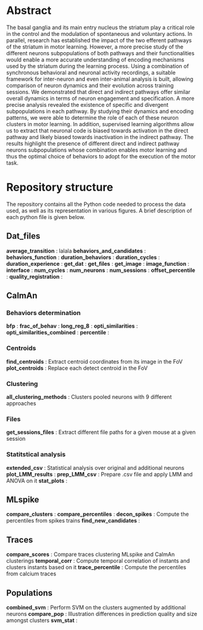 # Abstract
The basal ganglia and its main entry nucleus the striatum play a critical role in the control and the modulation of spontaneous and voluntary actions. 
In parallel, research has established the impact of the two efferent pathways of the striatum in motor learning. However, a more precise study of the different neurons subpopulations of both pathways and their functionalities would
enable a more accurate understanding of encoding mechanisms used by the striatum during the
learning process. Using a combination of synchronous behavioral and neuronal activity 
recordings, a suitable framework for inter-neuron and even inter-animal analysis is built, allowing
comparison of neuron dynamics and their evolution across training sessions. We demonstrated
that direct and indirect pathways offer similar overall dynamics in terms of neuron engagement
and specification. A more precise analysis revealed the existence of specific and divergent 
subpopulations in each pathway. By studying their dynamics and encoding patterns, we were able
to determine the role of each of these neuron clusters in motor learning. In addition, supervised learning algorithms allow us to extract that neuronal code is biased towards activation in
the direct pathway and likely biased towards inactivation in the indirect pathway. The results
highlight the presence of different direct and indirect pathway neurons subpopulations whose
combination enables motor learning and thus the optimal choice of behaviors to adopt for the
execution of the motor task.


# Repository structure
The repository contains all the Python code needed to process the data used, as well as its representation in various figures. A brief description of each python file is given below.

## Dat_files
**average_transition** : lalala
**behaviors_and_candidates** : 
**behaviors_function** :
**duration_behaviors** :
**duration_cycles** :
**duration_experience** :
**get_dat** :
**get_files** :
**get_image** :
**image_function** :
**interface** :
**num_cycles** :
**num_neurons** :
**num_sessions** :
**offset_percentile** :
**quality_registration** :

## CaImAn

### Behaviors determination

**bfp** : 
**frac_of_behav** : 
**long_reg_8** : 
**opti_similarities** : 
**opti_similarities_combined** : 
**percentile** : 

### Centroids

**find_centroids** : Extract centroid coordinates from its image in the FoV
**plot_centroids** : Replace each detect centroid in the FoV

### Clustering

**all_clustering_methods** : Clusters pooled neurons with 9 different approaches

### Files

**get_sessions_files** : Extract different file paths for a given mouse at a given session

### Statitstical analysis

**extended_csv** : Statistical analysis over original and additional neurons
**plot_LMM_results** : 
**prep_LMM_csv** : Prepare .csv file and apply LMM and ANOVA on it
**stat_plots** : 

## MLspike

**compare_clusters** : 
**compare_percentiles** : 
**decon_spikes** : Compute the percentiles from spikes trains
**find_new_candidates** : 

## Traces

**compare_scores** : Compare traces clustering MLspike and CaImAn clusterings
**temporal_corr** : Compute temporal correlation of instants and clusters instants based on it 
**trace_percentile** : Compute the percentiles from calcium traces

## Populations

**combined_svm** : Perform SVM on the clusters augmented by additional neurons
**compare_pop** : Illustration differences in prediction quality and size amongst clusters
**svm_stat** : 



